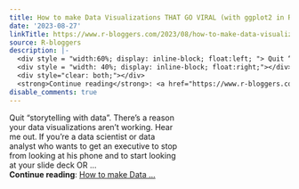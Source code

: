 ```yaml
---
title: How to make Data Visualizations THAT GO VIRAL (with ggplot2 in R)
date: '2023-08-27'
linkTitle: https://www.r-bloggers.com/2023/08/how-to-make-data-visualizations-that-go-viral-with-ggplot2-in-r/
source: R-bloggers
description: |-
  <div style = "width:60%; display: inline-block; float:left; "> Quit “storytelling with data”. There’s a reason your data visualizations aren’t working. Hear me out. If you’re a data scientist or data analyst who wants to get an executive to stop from looking at his phone and to start looking at your slide deck OR ...</div>
  <div style = "width: 40%; display: inline-block; float:right;"></div>
  <div style="clear: both;"></div>
  <strong>Continue reading</strong>: <a href="https://www.r-bloggers.com/2023/08/how-to-make-data-visualizations-that-go-viral-with-ggplot2-in-r/">How to make Data ...
disable_comments: true
---
```

<div style = "width:60%; display: inline-block; float:left; "> Quit “storytelling with data”. There’s a reason your data visualizations aren’t working. Hear me out. If you’re a data scientist or data analyst who wants to get an executive to stop from looking at his phone and to start looking at your slide deck OR ...</div>
<div style = "width: 40%; display: inline-block; float:right;"></div>
<div style="clear: both;"></div>
<strong>Continue reading</strong>: <a href="https://www.r-bloggers.com/2023/08/how-to-make-data-visualizations-that-go-viral-with-ggplot2-in-r/">How to make Data ...